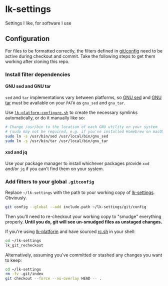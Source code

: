 # lk-settings
Settings I like, for software I use

## Configuration

For files to be formatted correctly, the filters defined in
[git/config](https://github.com/lkrms/lk-settings/blob/master/git/config) need
to be active during checkout and commit. Take the following steps to get them
working after cloning this repo.

### Install filter dependencies

#### GNU sed and GNU tar

`sed` and `tar` implementations vary between platforms, so [GNU
sed](https://www.gnu.org/software/sed/) and [GNU
tar](https://www.gnu.org/software/tar/) must be available on your `PATH` as
`gnu_sed` and `gnu_tar`.

Use
[`lk-platform-configure.sh`](https://github.com/lkrms/lk-platform/blob/master/bin/lk-platform-configure.sh)
to create the necessary symlinks automatically, or do it manually like so:

```bash
# Change /usr/bin to the location of each GNU utility on your system
# (sudo may not be required, e.g. if you've installed Homebrew on macOS)
sudo ln -s /usr/bin/sed /usr/local/bin/gnu_sed
sudo ln -s /usr/bin/tar /usr/local/bin/gnu_tar
```

#### xxd and jq

Use your package manager to install whichever packages provide `xxd` and/or `jq`
if you can't find them on your system.

### Add filters to your global `.gitconfig`

Replace `~/lk-settings` with the path to your working copy of
[lk-settings](https://github.com/lkrms/lk-settings). Obviously.

```bash
git config --global --add include.path ~/lk-settings/git/config
```

Then you'll need to re-checkout your working copy to "smudge" everything
properly. **Until you do, git will see un-smudged files as unstaged changes.**

If you're using [lk-platform](https://github.com/lkrms/lk-platform) and have
sourced [rc.sh](https://github.com/lkrms/lk-platform/blob/master/lib/bash/rc.sh)
in your shell:

```bash
cd ~/lk-settings
lk_git_recheckout
```

Alternatively, assuming you've committed or stashed any changes you want to
keep:

```bash
cd ~/lk-settings
rm -fv .git/index
git checkout --force --no-overlay HEAD -- .
```
